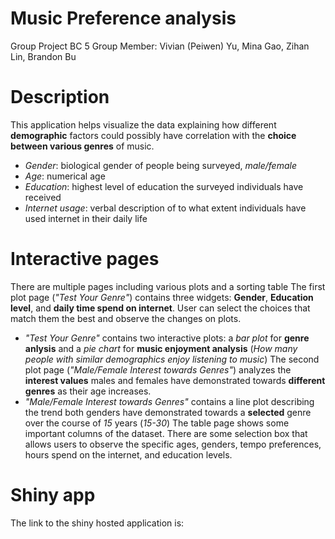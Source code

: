 # Music Preference analysis

Group Project BC 5
Group Member: Vivian (Peiwen) Yu, Mina Gao, Zihan Lin, Brandon Bu

# Description
This application helps visualize the data explaining how different **demographic** factors could possibly have correlation with the **choice between various genres** of music.

* _Gender_: biological gender of people being surveyed, _male/female_
* _Age_: numerical age
* _Education_: highest level of education the surveyed individuals have received
* _Internet usage_: verbal description of to what extent individuals have used internet in their daily life

# Interactive pages
There are multiple pages including various plots and a sorting table
The first plot page (_"Test Your Genre"_) contains three widgets: **Gender**, **Education level**, and **daily time spend on internet**.
User can select the choices that match them the best and observe the changes on plots.
* _"Test Your Genre"_ contains two interactive plots: a _bar plot_ for **genre anlysis** and a _pie chart_ for **music enjoyment analysis** (_How many people with similar demographics enjoy listening to music_)
The second plot page (_"Male/Female Interest towards Genres"_) analyzes the **interest values** males and females have demonstrated towards **different genres** as their age increases. 
* _"Male/Female Interest towards Genres"_ contains a line plot describing the trend both genders have demonstrated towards a **selected** genre over the course of _15_ years (_15-30_)
The table page shows some important columns of the dataset. There are some selection box that allows users to observe the specific ages, genders, tempo preferences, hours spend on the internet, and education levels.

# Shiny app
The link to the shiny hosted application is: 
